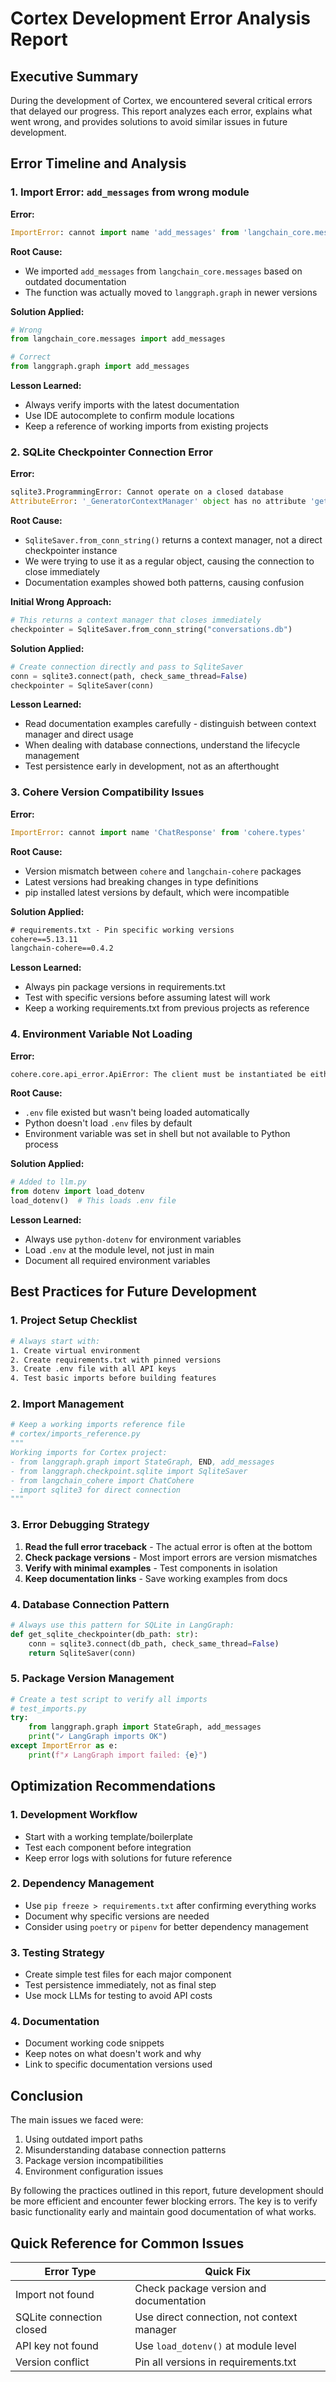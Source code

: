 # Cortex Development Error Analysis Report

## Executive Summary
During the development of Cortex, we encountered several critical errors that delayed our progress. This report analyzes each error, explains what went wrong, and provides solutions to avoid similar issues in future development.

## Error Timeline and Analysis

### 1. Import Error: `add_messages` from wrong module
**Error:**
```python
ImportError: cannot import name 'add_messages' from 'langchain_core.messages'
```

**Root Cause:**
- We imported `add_messages` from `langchain_core.messages` based on outdated documentation
- The function was actually moved to `langgraph.graph` in newer versions

**Solution Applied:**
```python
# Wrong
from langchain_core.messages import add_messages

# Correct
from langgraph.graph import add_messages
```

**Lesson Learned:**
- Always verify imports with the latest documentation
- Use IDE autocomplete to confirm module locations
- Keep a reference of working imports from existing projects

### 2. SQLite Checkpointer Connection Error
**Error:**
```python
sqlite3.ProgrammingError: Cannot operate on a closed database
AttributeError: '_GeneratorContextManager' object has no attribute 'get_next_version'
```

**Root Cause:**
- `SqliteSaver.from_conn_string()` returns a context manager, not a direct checkpointer instance
- We were trying to use it as a regular object, causing the connection to close immediately
- Documentation examples showed both patterns, causing confusion

**Initial Wrong Approach:**
```python
# This returns a context manager that closes immediately
checkpointer = SqliteSaver.from_conn_string("conversations.db")
```

**Solution Applied:**
```python
# Create connection directly and pass to SqliteSaver
conn = sqlite3.connect(path, check_same_thread=False)
checkpointer = SqliteSaver(conn)
```

**Lesson Learned:**
- Read documentation examples carefully - distinguish between context manager and direct usage
- When dealing with database connections, understand the lifecycle management
- Test persistence early in development, not as an afterthought

### 3. Cohere Version Compatibility Issues
**Error:**
```python
ImportError: cannot import name 'ChatResponse' from 'cohere.types'
```

**Root Cause:**
- Version mismatch between `cohere` and `langchain-cohere` packages
- Latest versions had breaking changes in type definitions
- pip installed latest versions by default, which were incompatible

**Solution Applied:**
```txt
# requirements.txt - Pin specific working versions
cohere==5.13.11
langchain-cohere==0.4.2
```

**Lesson Learned:**
- Always pin package versions in requirements.txt
- Test with specific versions before assuming latest will work
- Keep a working requirements.txt from previous projects as reference

### 4. Environment Variable Not Loading
**Error:**
```python
cohere.core.api_error.ApiError: The client must be instantiated be either passing in token or setting CO_API_KEY
```

**Root Cause:**
- `.env` file existed but wasn't being loaded automatically
- Python doesn't load `.env` files by default
- Environment variable was set in shell but not available to Python process

**Solution Applied:**
```python
# Added to llm.py
from dotenv import load_dotenv
load_dotenv()  # This loads .env file
```

**Lesson Learned:**
- Always use `python-dotenv` for environment variables
- Load `.env` at the module level, not just in main
- Document all required environment variables

## Best Practices for Future Development

### 1. Project Setup Checklist
```bash
# Always start with:
1. Create virtual environment
2. Create requirements.txt with pinned versions
3. Create .env file with all API keys
4. Test basic imports before building features
```

### 2. Import Management
```python
# Keep a working imports reference file
# cortex/imports_reference.py
"""
Working imports for Cortex project:
- from langgraph.graph import StateGraph, END, add_messages
- from langgraph.checkpoint.sqlite import SqliteSaver
- from langchain_cohere import ChatCohere
- import sqlite3 for direct connection
"""
```

### 3. Error Debugging Strategy
1. **Read the full error traceback** - The actual error is often at the bottom
2. **Check package versions** - Most import errors are version mismatches
3. **Verify with minimal examples** - Test components in isolation
4. **Keep documentation links** - Save working examples from docs

### 4. Database Connection Pattern
```python
# Always use this pattern for SQLite in LangGraph:
def get_sqlite_checkpointer(db_path: str):
    conn = sqlite3.connect(db_path, check_same_thread=False)
    return SqliteSaver(conn)
```

### 5. Package Version Management
```python
# Create a test script to verify all imports
# test_imports.py
try:
    from langgraph.graph import StateGraph, add_messages
    print("✓ LangGraph imports OK")
except ImportError as e:
    print(f"✗ LangGraph import failed: {e}")
```

## Optimization Recommendations

### 1. Development Workflow
- Start with a working template/boilerplate
- Test each component before integration
- Keep error logs with solutions for future reference

### 2. Dependency Management
- Use `pip freeze > requirements.txt` after confirming everything works
- Document why specific versions are needed
- Consider using `poetry` or `pipenv` for better dependency management

### 3. Testing Strategy
- Create simple test files for each major component
- Test persistence immediately, not as final step
- Use mock LLMs for testing to avoid API costs

### 4. Documentation
- Document working code snippets
- Keep notes on what doesn't work and why
- Link to specific documentation versions used

## Conclusion

The main issues we faced were:
1. Using outdated import paths
2. Misunderstanding database connection patterns
3. Package version incompatibilities
4. Environment configuration issues

By following the practices outlined in this report, future development should be more efficient and encounter fewer blocking errors. The key is to verify basic functionality early and maintain good documentation of what works.

## Quick Reference for Common Issues

| Error Type | Quick Fix |
|------------|-----------|
| Import not found | Check package version and documentation |
| SQLite connection closed | Use direct connection, not context manager |
| API key not found | Use `load_dotenv()` at module level |
| Version conflict | Pin all versions in requirements.txt |